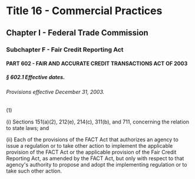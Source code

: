 
# Title 16 - Commercial Practices
## Chapter I - Federal Trade Commission
### Subchapter F - Fair Credit Reporting Act
#### PART 602 - FAIR AND ACCURATE CREDIT TRANSACTIONS ACT OF 2003
##### § 602.1 Effective dates.
###### Provisions effective December 31, 2003.

(1)

(i) Sections 151(a)(2), 212(e), 214(c), 311(b), and 711, concerning the relation to state laws; and

(ii) Each of the provisions of the FACT Act that authorizes an agency to issue a regulation or to take other action to implement the applicable provision of the FACT Act or the applicable provision of the Fair Credit Reporting Act, as amended by the FACT Act, but only with respect to that agency's authority to propose and adopt the implementing regulation or to take such other action.
